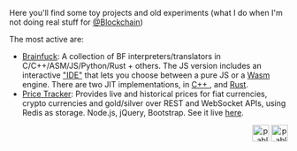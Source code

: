Here you'll find some toy projects and old experiments (what I do when I'm not doing real stuff for [@Blockchain](https://github.com/blockchain))

The most active are:

 - [Brainfuck](https://github.com/pablojorge/brainfuck/): A collection of BF interpreters/translators in C/C++/ASM/JS/Python/Rust + others. The JS version includes an interactive ["IDE"](http://pablojorge.github.io/brainfuck/) that lets you choose between a pure JS or a [Wasm](./pablojorge/brainfuck/blob/master/wasm) engine. There are two JIT implementations, in [C++ ](https://pablojorge.github.io/blog/2020/07/27/bf-jit-compiler-in-cpp.html), and [Rust](https://pablojorge.github.io/blog/2020/09/13/bf-jit-compiler-in-rust.html).
 - [Price Tracker](https://github.com/pablojorge/price-tracker): Provides live and historical prices for fiat currencies, crypto currencies and gold/silver over REST and WebSocket APIs, using Redis as storage. Node.js, jQuery, Bootstrap. See it live [here](http://price-tracker.herokuapp.com/).
 
<p align="right">
<a href="https://twitter.com/pablohjorge" target="blank"><img align="center" src="https://cdn.jsdelivr.net/npm/simple-icons@3.0.1/icons/twitter.svg" alt="pablohjorge" height="30" width="30" /></a>
<a href="https://linkedin.com/in/pablojorge" target="blank"><img align="center" src="https://cdn.jsdelivr.net/npm/simple-icons@3.0.1/icons/linkedin.svg" alt="pablojorge" height="30" width="30" /></a>
</p>
